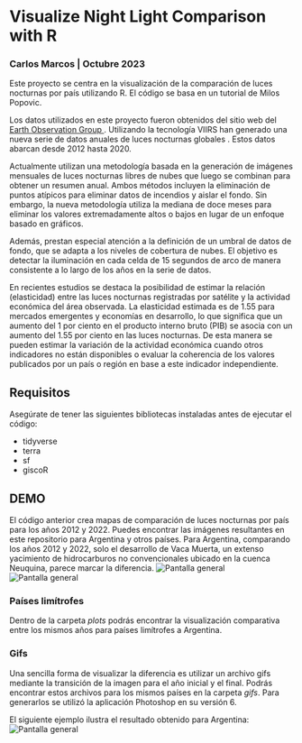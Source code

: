# Visualize Night Light Comparison with R
### Carlos Marcos | Octubre 2023

Este proyecto se centra en la visualización de la comparación de luces nocturnas por país utilizando R. El código se basa en un tutorial de Milos Popovic.

Los datos utilizados en este proyecto fueron obtenidos del sitio web del [Earth Observation Group ](https://payneinstitute.mines.edu/eog/). Utilizando la tecnología VIIRS han generado una nueva serie de datos anuales de luces nocturnas globales . Estos datos abarcan desde 2012 hasta 2020.

Actualmente utilizan una metodología basada en la generación de imágenes mensuales de luces nocturnas libres de nubes que luego se combinan para obtener un resumen anual. Ambos métodos incluyen la eliminación de puntos atípicos para eliminar datos de incendios y aislar el fondo. Sin embargo, la nueva metodología utiliza la mediana de doce meses para eliminar los valores extremadamente altos o bajos en lugar de un enfoque basado en gráficos.

Además, prestan especial atención a la definición de un umbral de datos de fondo, que se adapta a los niveles de cobertura de nubes. El objetivo es detectar la iluminación en cada celda de 15 segundos de arco de manera consistente a lo largo de los años en la serie de datos.

En recientes estudios se destaca la posibilidad de estimar la relación (elasticidad) entre las luces nocturnas registradas por satélite y la actividad económica del área observada. La elasticidad estimada es de 1.55 para mercados emergentes y economías en desarrollo, lo que significa que un aumento del 1 por ciento en el producto interno bruto (PIB) se asocia con un aumento del 1.55 por ciento en las luces nocturnas. De esta manera se pueden estimar la variación de la actividad económica cuando otros indicadores no están disponibles o evaluar la coherencia de los valores publicados por un país o región en base a este indicador independiente.

## Requisitos
Asegúrate de tener las siguientes bibliotecas instaladas antes de ejecutar el código:
- tidyverse
- terra
- sf
- giscoR

## DEMO
El código anterior crea mapas de comparación de luces nocturnas por país para los años 2012 y 2022. Puedes encontrar las imágenes resultantes en este repositorio para Argentina y otros países.
Para Argentina, comparando los años 2012 y 2022, solo el desarrollo de Vaca Muerta, un extenso yacimiento de hidrocarburos no convencionales ubicado en la cuenca Neuquina, parece marcar la diferencia.
![Pantalla general](plots/ar_map_cities_2012.png)
![Pantalla general](plots/ar_map_cities_2022.png)

### Países limítrofes
Dentro de la carpeta *plots* podrás encontrar la visualización comparativa entre los mismos años para países limítrofes a Argentina.

### Gifs
Una sencilla forma de visualizar la diferencia es utilizar un archivo gifs mediante la transición de la imagen para el año inicial y el final. Podrás encontrar estos archivos para los mismos países en la carpeta *gifs*.
Para generarlos se utilizó la aplicación Photoshop en su versión 6.

El siguiente ejemplo ilustra el resultado obtenido para Argentina:
![Pantalla general](gifs/AR_map_2012-2022.gif)
